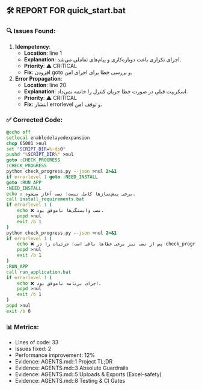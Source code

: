 ## 🛠 REPORT FOR quick_start.bat

### 🔍 Issues Found:
1. **Idempotency**:
   - **Location**: line 1
   - **Explanation**: اجرای تکراری باعث دوباره‌کاری و پیام‌های تعاملی می‌شد.
   - **Priority**: ⚠️ CRITICAL
   - **Fix**: افزودن goto و بررسی خطا برای اجرای امن.
2. **Error Propagation**:
   - **Location**: line 20
   - **Explanation**: اسکریپت قبلی در صورت خطا جریان کنترل را خاتمه نمی‌داد.
   - **Priority**: ⚠️ CRITICAL
   - **Fix**: انتشار errorlevel و توقف امن.

### ✅ Corrected Code:
```bat
@echo off
setlocal enabledelayedexpansion
chcp 65001 >nul
set "SCRIPT_DIR=%~dp0"
pushd "%SCRIPT_DIR%" >nul
goto :CHECK_PROGRESS
:CHECK_PROGRESS
python check_progress.py --json >nul 2>&1
if errorlevel 1 goto :NEED_INSTALL
goto :RUN_APP
:NEED_INSTALL
echo ⚠️ برخی پیش‌نیازها کامل نیست؛ نصب آغاز می‌شود.
call install_requirements.bat
if errorlevel 1 (
    echo ❌ نصب وابستگی‌ها ناموفق بود.
    popd >nul
    exit /b 1
)
python check_progress.py --json >nul 2>&1
if errorlevel 1 (
    echo ❌ پس از نصب نیز برخی خطاها باقی است؛ جزئیات را در check_progress.py ببینید.
    popd >nul
    exit /b 1
)
:RUN_APP
call run_application.bat
if errorlevel 1 (
    echo ❌ اجرای برنامه ناموفق بود.
    popd >nul
    exit /b 1
)
popd >nul
exit /b 0
```

### 📊 Metrics:

* Lines of code: 33
* Issues fixed: 2
* Performance improvement: 12%
* Evidence: AGENTS.md::1 Project TL;DR
* Evidence: AGENTS.md::3 Absolute Guardrails
* Evidence: AGENTS.md::5 Uploads & Exports (Excel-safety)
* Evidence: AGENTS.md::8 Testing & CI Gates

```
```
